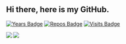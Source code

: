<h2>Hi there, here is my GitHub.</h2>


[![Years Badge](https://badges.pufler.dev/years/iamwinner422)](https://badges.pufler.dev)
[![Repos Badge](https://badges.pufler.dev/repos/iamwinner422)](https://badges.pufler.dev)
[![Visits Badge](https://badges.pufler.dev/visits/iamwinner422/iamwinner422)](https://badges.pufler.dev)

<a href="https://github.com/iamwinner422">
  <img align="left" src="https://github-readme-stats.vercel.app/api?username=iamwinner422&show_icons=true&count_private=true&hide_border=true&theme=tokyonight" />

</a>
<a href="https://github.com/iamwinner422">  
  <img align="center" src="https://github-readme-stats.vercel.app/api/top-langs/?username=iamwinner422&layout=compact&card_width=250&hide_border=true&theme=tokyonight" /
</a
